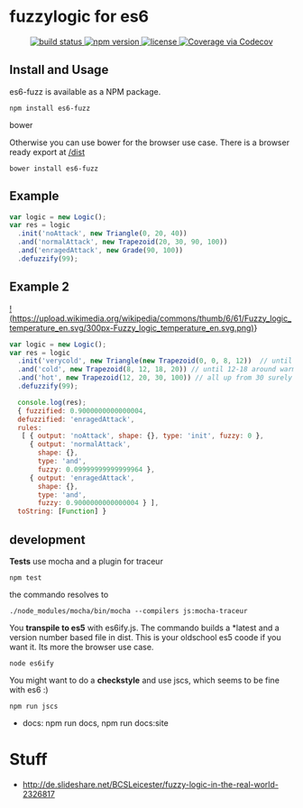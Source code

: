 # fuzzylogic for es6
<p align="center">
  <a href="https://travis-ci.org/sebs/es6-fuzz">
    <img src="http://img.shields.io/travis/sebs/es6-fuzz.svg"
         alt="build status">
  </a>
  <a href="https://npmjs.org/package/es6-fuzz">
    <img src="https://img.shields.io/npm/v/es6-fuzz.svg"
         alt="npm version">
  </a>
  <a href="https://github.com/sebs/es6-fuzz/blob/master/LICENSE.md">
    <img src="https://img.shields.io/npm/l/s6-fuzz.svg"
         alt="license">
  </a>
  <a href="http://codecov.io/github/sebs/es6-fuzz?branch=master">
    <img src="http://codecov.io/github/sebs/es6-fuzz/coverage.svg?branch=master" alt="Coverage via Codecov" />
  </a>
</p>

## Install and Usage

es6-fuzz is available as a NPM package.

```
npm install es6-fuzz
```

bower

Otherwise you can use bower for the browser use case. There is a browser ready export at [/dist](/dist)

```
bower install es6-fuzz
```

## Example

```javascript
var logic = new Logic();
var res = logic
  .init('noAttack', new Triangle(0, 20, 40))
  .and('normalAttack', new Trapezoid(20, 30, 90, 100))
  .and('enragedAttack', new Grade(90, 100))
  .defuzzify(99);
```

## Example 2
[!(https://upload.wikimedia.org/wikipedia/commons/thumb/6/61/Fuzzy_logic_temperature_en.svg/300px-Fuzzy_logic_temperature_en.svg.png)](https://travis-ci.org/sebs/es6-fuzz)}

```javascript
var logic = new Logic();
var res = logic
  .init('verycold', new Triangle(new Trapezoid(0, 0, 8, 12))  // until 10 degrees very cold
  .and('cold', new Trapezoid(8, 12, 18, 20)) // until 12-18 around warm
  .and('hot', new Trapezoid(12, 20, 30, 100)) // all up from 30 surely  hot
  .defuzzify(99);

  console.log(res);
  { fuzzified: 0.9000000000000004,
  defuzzified: 'enragedAttack',
  rules:
   [ { output: 'noAttack', shape: {}, type: 'init', fuzzy: 0 },
     { output: 'normalAttack',
       shape: {},
       type: 'and',
       fuzzy: 0.09999999999999964 },
     { output: 'enragedAttack',
       shape: {},
       type: 'and',
       fuzzy: 0.9000000000000004 } ],
  toString: [Function] }
```

## development

**Tests** use mocha and a plugin for traceur

```
npm test
```

the commando resolves to

```
./node_modules/mocha/bin/mocha --compilers js:mocha-traceur
```

You **transpile to es5** with es6ify.js. The commando builds a *latest and a version number based file in dist. This is your oldschool es5 coode if you want it. Its more the browser use case.

```
node es6ify
```

You might want to do a **checkstyle** and use jscs, which seems to be fine with es6 :)

```
npm run jscs
```

* docs: npm run docs, npm run docs:site

# Stuff
* http://de.slideshare.net/BCSLeicester/fuzzy-logic-in-the-real-world-2326817
